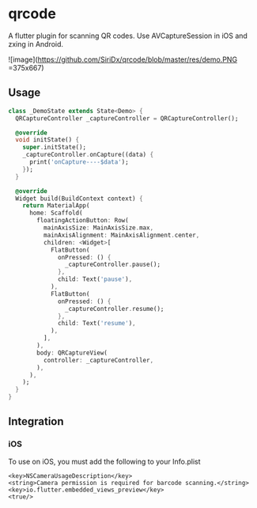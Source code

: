 # qrcode
A flutter plugin for scanning QR codes. Use AVCaptureSession in iOS and zxing in Android.

![image](https://github.com/SiriDx/qrcode/blob/master/res/demo.PNG =375x667)

## Usage

```dart
class _DemoState extends State<Demo> {
  QRCaptureController _captureController = QRCaptureController();

  @override
  void initState() {
    super.initState();
    _captureController.onCapture((data) {
      print('onCapture----$data');
    });
  }

  @override
  Widget build(BuildContext context) {
    return MaterialApp(
      home: Scaffold(
        floatingActionButton: Row(
          mainAxisSize: MainAxisSize.max,
          mainAxisAlignment: MainAxisAlignment.center,
          children: <Widget>[
            FlatButton(
              onPressed: () {
                _captureController.pause();
              },
              child: Text('pause'),
            ),
            FlatButton(
              onPressed: () {
                _captureController.resume();
              },
              child: Text('resume'),
            ),
          ],
        ),
        body: QRCaptureView(
          controller: _captureController,
        ),
      ),
    );
  }
}
```

## Integration

### iOS
To use on iOS, you must add the following to your Info.plist


```
<key>NSCameraUsageDescription</key>
<string>Camera permission is required for barcode scanning.</string>
<key>io.flutter.embedded_views_preview</key>
<true/>
```
